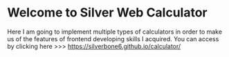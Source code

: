 # Welcome to Silver Web Calculator
Here I am going to implement multiple types of calculators in order to make us of the features of frontend developing skills I acquired.
You can access by clicking here >>> https://silverbone6.github.io/calculator/
